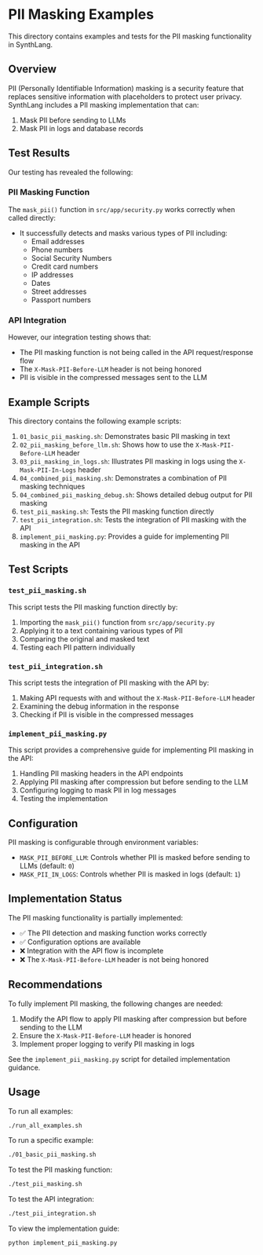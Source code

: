 # PII Masking Examples

This directory contains examples and tests for the PII masking functionality in SynthLang.

## Overview

PII (Personally Identifiable Information) masking is a security feature that replaces sensitive information with placeholders to protect user privacy. SynthLang includes a PII masking implementation that can:

1. Mask PII before sending to LLMs
2. Mask PII in logs and database records

## Test Results

Our testing has revealed the following:

### PII Masking Function

The `mask_pii()` function in `src/app/security.py` works correctly when called directly:

- It successfully detects and masks various types of PII including:
  - Email addresses
  - Phone numbers
  - Social Security Numbers
  - Credit card numbers
  - IP addresses
  - Dates
  - Street addresses
  - Passport numbers

### API Integration

However, our integration testing shows that:

- The PII masking function is not being called in the API request/response flow
- The `X-Mask-PII-Before-LLM` header is not being honored
- PII is visible in the compressed messages sent to the LLM

## Example Scripts

This directory contains the following example scripts:

1. `01_basic_pii_masking.sh`: Demonstrates basic PII masking in text
2. `02_pii_masking_before_llm.sh`: Shows how to use the `X-Mask-PII-Before-LLM` header
3. `03_pii_masking_in_logs.sh`: Illustrates PII masking in logs using the `X-Mask-PII-In-Logs` header
4. `04_combined_pii_masking.sh`: Demonstrates a combination of PII masking techniques
5. `04_combined_pii_masking_debug.sh`: Shows detailed debug output for PII masking
6. `test_pii_masking.sh`: Tests the PII masking function directly
7. `test_pii_integration.sh`: Tests the integration of PII masking with the API
8. `implement_pii_masking.py`: Provides a guide for implementing PII masking in the API

## Test Scripts

### `test_pii_masking.sh`

This script tests the PII masking function directly by:

1. Importing the `mask_pii()` function from `src/app/security.py`
2. Applying it to a text containing various types of PII
3. Comparing the original and masked text
4. Testing each PII pattern individually

### `test_pii_integration.sh`

This script tests the integration of PII masking with the API by:

1. Making API requests with and without the `X-Mask-PII-Before-LLM` header
2. Examining the debug information in the response
3. Checking if PII is visible in the compressed messages

### `implement_pii_masking.py`

This script provides a comprehensive guide for implementing PII masking in the API:

1. Handling PII masking headers in the API endpoints
2. Applying PII masking after compression but before sending to the LLM
3. Configuring logging to mask PII in log messages
4. Testing the implementation

## Configuration

PII masking is configurable through environment variables:

- `MASK_PII_BEFORE_LLM`: Controls whether PII is masked before sending to LLMs (default: `0`)
- `MASK_PII_IN_LOGS`: Controls whether PII is masked in logs (default: `1`)

## Implementation Status

The PII masking functionality is partially implemented:

- ✅ The PII detection and masking function works correctly
- ✅ Configuration options are available
- ❌ Integration with the API flow is incomplete
- ❌ The `X-Mask-PII-Before-LLM` header is not being honored

## Recommendations

To fully implement PII masking, the following changes are needed:

1. Modify the API flow to apply PII masking after compression but before sending to the LLM
2. Ensure the `X-Mask-PII-Before-LLM` header is honored
3. Implement proper logging to verify PII masking in logs

See the `implement_pii_masking.py` script for detailed implementation guidance.

## Usage

To run all examples:

```bash
./run_all_examples.sh
```

To run a specific example:

```bash
./01_basic_pii_masking.sh
```

To test the PII masking function:

```bash
./test_pii_masking.sh
```

To test the API integration:

```bash
./test_pii_integration.sh
```

To view the implementation guide:

```bash
python implement_pii_masking.py